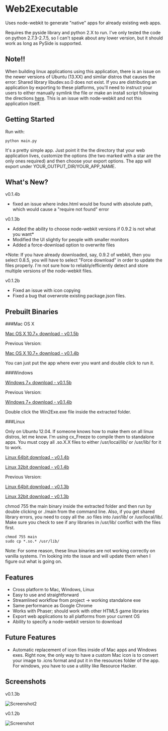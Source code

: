 Web2Executable
==============

Uses node-webkit to generate "native" apps for already existing web apps.

Requires the pyside library and python 2.X to run. I've only tested the code on python 2.7.3-2.7.5, so I can't speak about any lower version, but it should work as long as PySide is supported.

Note!!
------

When building linux applications using this application, there is an issue on the newer versions of Ubuntu (13.XX) and similar distros that causes the error: Shared library libudev.so.0 does not exist. If you are distributing an application by exporting to these platforms, you'll need to instruct your users to either manually symlink the file or make an install script following the directions [here](https://github.com/rogerwang/node-webkit/wiki/The-solution-of-lacking-libudev.so.0). This is an issue with node-webkit and not this application itself.

Getting Started
---------------

Run with:

```
python main.py
```

It's a pretty simple app. Just point it the the directory that your web application lives, customize the options (the two marked with a star are the only ones required) and then choose your export options. The app will export under YOUR_OUTPUT_DIR/YOUR_APP_NAME. 

What's New?
----------------------

v0.1.4b

- fixed an issue where index.html would be found with absolute path, which would cause a "require not found" error

v0.1.3b

- Added the ability to choose node-webkit versions if 0.9.2 is not what you want*
- Modified the UI slightly for people with smaller monitors
- Added a force-download option to overwrite files

*Note: If you have already downloaded, say, 0.9.2 of webkit, then you select 0.8.5, you will have to select "Force download" in order to update the files properly. I'm not sure how to reliably/efficiently detect and store multiple versions of the node-webkit files.

v0.1.2b

- Fixed an issue with icon copying
- Fixed a bug that overwrote existing package.json files.

Prebuilt Binaries
-----------------

###Mac OS X

[Mac OS X 10.7+ download - v0.1.5b](http://www.mediafire.com/download/lpd33ttatgvfrbn/Web2ExeMac-v0.1.5b.zip)

Previous Version:

[Mac OS X 10.7+ download - v0.1.4b](http://www.mediafire.com/download/599sw3owu4h5x4u/Web2ExeMac-v0.1.4b.zip)


You can just put the app where ever you want and double click to run it.

###Windows

[Windows 7+ download - v0.1.5b](http://www.mediafire.com/download/bnebaylw7e38eb1/Web2ExeWin-v0.1.5b.zip)

Previous Version:

[Windows 7+ download - v0.1.4b](http://www.mediafire.com/download/zccalcxcmi96czl/Web2ExeWin-v0.1.4b.zip)


Double click the Win2Exe.exe file inside the extracted folder.

###Linux

Only on Ubuntu 12.04. If someone knows how to make them on all linux distros, let me know. I'm using cx_Freeze to compile them to standalone apps. You must copy all .so.X.X files to either /usr/local/lib/ or /usr/lib/ for it to work.

[Linux 64bit download - v0.1.4b](http://www.mediafire.com/download/9ea54irgops8jif/Web2ExeLinux64-v0.1.4b.zip)

[Linux 32bit download - v0.1.4b](http://www.mediafire.com/download/b79seh7m8839aw9/Web2ExeLinux32-v0.1.4b.zip)

Previous Version:

[Linux 64bit download - v0.1.3b](http://www.mediafire.com/download/2fwb5k3vo2ic371/Web2ExeLinux64-v0.1.3b.zip)

[Linux 32bit download - v0.1.3b](http://www.mediafire.com/download/u46ug222e99a077/Web2ExeLinux32-v0.1.3b.zip)


chmod 755 the main binary inside the extracted folder and then run by double clicking or ./main from the command line. Also, if you get shared library errors, you need to copy all the .so files into /usr/lib/ or /usr/local/lib/. Make sure you check to see if any libraries in /usr/lib/ conflict with the files first.

```
chmod 755 main
sudo cp *.so.* /usr/lib/
```

Note: For some reason, these linux binaries are not working correctly on vanilla systems. I'm looking into the issue and will update them when I figure out what is going on.


Features
--------

- Cross platform to Mac, Windows, Linux
- Easy to use and straightforward
- Streamlined workflow from project -> working standalone exe
- Same performance as Google Chrome
- Works with Phaser; should work with other HTML5 game libraries
- Export web applications to all platforms from your current OS
- Ability to specify a node-webkit version to download

Future Features
---------------

- Automatic replacement of icon files inside of Mac apps and Windows exes. Right now, the only way to have a custom Mac icon is to convert your image to .icns format and put it in the resources folder of the app. For windows, you have to use a utility like Resource Hacker.


Screenshots
-----------

v0.1.3b

![Screenshot2](http://i.imgur.com/jZ7TE63.png)

v0.1.2b

![Screenshot](http://i.imgur.com/V1609ea.png) 


